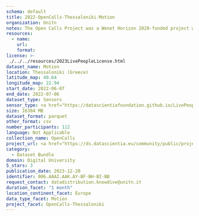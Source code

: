 ```yaml
---
schema: default
title: 2022-OpenCalls-Thessaloniki-Motion
organization: Unitn
notes: The Open Calls Project was a Wenet Horizon 2020-funded project with the goal of developing a diversity-aware, machine-mediated paradigm for social interactions. It collected information on the diversity and social contribution activities of the students at the University of Thessaly (UTH) in Greece. The purpose of this research was to gather and study the diversity of students (in terms of subject and level of study, age, gender, personality traits, moral and social values, beliefs, and attitudes towards others and life) participating in social contribution activities. The i-Log application was used to collect sensor data and time diaries from participants over the course of the study. Two questionnaires were also administered to respondents to gather demographic, profiling data, and student career information.
resources:
  - name: 
    url: 
    format: 
license: >-
 ./../../resources/2023LivePeopleLicense.html
dataset_name: Motion
location: Thessaloniki (Greece)
latitude_map: 40.64
longitude_map: 22.94
start_date: 2022-06-07
end_date: 2022-07-06
dataset_type: Sensors
sensor_type: <a href="https://datascientiafoundation.github.io/LivePeople/datasets/2022-OC2-Thessaloniki-Accelerometer%20Event/">accelerometer</a>, <a href="https://datascientiafoundation.github.io/LivePeople/datasets/2022-OC2-Thessaloniki-Activities%20Per%20Time/"> activities per time </a>, <a href="https://datascientiafoundation.github.io/LivePeople/datasets/2022-OC2-Thessaloniki-Step%20Counter%20Event/">step counter</a>,  <a href="https://datascientiafoundation.github.io/LivePeople/datasets/2022-OC2-Thessaloniki-Step%20Detector%20Event/">step detector</a>,  <a href="https://datascientiafoundation.github.io/LivePeople/datasets/2022-OC2-Thessaloniki-Gyroscope%20Event/"> gyroscope </a>
size: 16384 MB
dataset_format: parquet
other_format: csv
number_participants: 112
language: Not Applicable
collection_name: OpenCalls
project_url: <a href="https://ds.datascientia.eu/community/public/projects/1e465a20-1650-42f7-88d4-d7b1b8ed6bb7">https://ds.datascientia.eu/community/public/projects/1e465a20-1650-42f7-88d4-d7b1b8ed6bb7</a>
category: 
  - Dataset Bundle
domain: Digital University
5_stars: 3
publication_date: 2023-12-20
identifier: 006.AAAI.AAK.AY-BF-BH-BI-BB
request_contact: datadistribution.knowdive@unitn.it
duration_facet: "1 month"
location_continent_facet: Europe
data_type_facet: Motion
project_facet: OpenCalls-Thessaloniki
---
```

